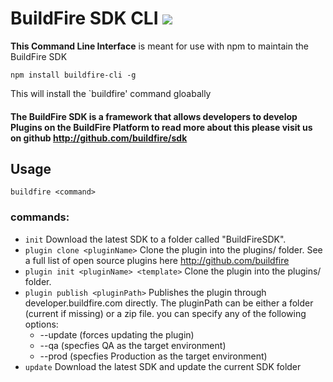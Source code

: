 # BuildFire SDK CLI ![](https://api.travis-ci.org/BuildFire/sdk-cli.svg)
**This Command Line Interface** is meant for use with npm to maintain the BuildFire SDK

`npm install buildfire-cli -g`

This will install the `buildfire' command gloabally

#### The BuildFire SDK is a framework that allows developers to develop Plugins on the BuildFire Platform to read more about this please visit us on github http://github.com/buildfire/sdk

## Usage
`buildfire <command>`

### commands:
* `init` Download the latest SDK to a folder called "BuildFireSDK".
* `plugin clone <pluginName>` Clone the plugin into the plugins/ folder. See a full list of open source plugins here http://github.com/buildfire
* `plugin init <pluginName> <template>` Clone the plugin into the plugins/ folder.
* `plugin publish <pluginPath>` Publishes the plugin through developer.buildfire.com directly. The pluginPath can be either a folder (current if missing) or a zip file. you can specify any of the following options: 
    * --update (forces updating the plugin)
    * --qa (specfies QA as the target environment)
    * --prod (specfies Production as the target environment)
* `update` Download the latest SDK and update the current SDK folder
